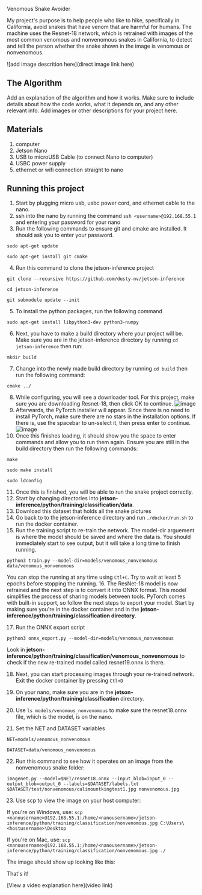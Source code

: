 Venomous Snake Avoider

My project's purpose is to help people who like to hike, specifically in California, avoid snakes that have venom that are harmful for humans. The machine uses the Resnet-18 network, which is retrained with images of the most common venomous and nonvenomous snakes in California, to detect and tell the person whether the snake shown in the image is venomous or nonvenomous. 

![add image descrition here](direct image link here)

## The Algorithm

Add an explanation of the algorithm and how it works. Make sure to include details about how the code works, what it depends on, and any other relevant info. Add images or other descriptions for your project here. 

## Materials

1. computer
2. Jetson Nano
3. USB to microUSB Cable (to connect Nano to computer)
4. USBC power supply
5. ethernet or wifi connection straight to nano

## Running this project

1. Start by plugging micro usb, usbc power cord, and ethernet cable to the nano.
2. ssh into the nano by running the command ``ssh <username>@192.168.55.1`` and entering your password for your nano
3. Run the following commands to ensure git and cmake are installed. It should ask you to enter your password.

``sudo apt-get update``

``sudo apt-get install git cmake``

4. Run this command to clone the jetson-inference project

``git clone --recursive https://github.com/dusty-nv/jetson-inference``

``cd jetson-inference``

``git submodule update --init``

5. To install the python packages, run the following command

``sudo apt-get install libpython3-dev python3-numpy``

6. Next, you have to make a build directory where your project will be. Make sure you are in the jetson-inference directory by running ``cd jetson-inference`` then run:

``mkdir build``

7. Change into the newly made build directory by running ``cd build`` then run the following command:

``cmake ../``

8. While configuring, you will see a downloader tool. For this project, make sure you are downloading Resnet-18, then click OK to continue.
![image](https://user-images.githubusercontent.com/110637561/184583246-526388bd-64c4-4c21-86ac-a58dd418942f.png)
9. Afterwards, the PyTorch installer will appear. Since there is no need to install PyTorch, make sure there are no stars in the installation options. If there is, use the spacebar to un-select it, then press enter to continue. 
![image](https://user-images.githubusercontent.com/110637561/184583432-19326f23-d91d-4407-8d36-742eb6849753.png)
10. Once this finishes loading, it should show you the space to enter commands and allow you to run them again. Ensure you are still in the build directory then run the following commands: 

``make``

``sudo make install``

``sudo ldconfig``

11. Once this is finished, you will be able to run the snake project correctly. 
12. Start by changing directories into **jetson-inference/python/training/classification/data**.
13. Download this dataset that holds all the snake pictures
14. Go back to to the jetson-inference directory and run ``./docker/run.sh`` to run the docker container.
15. Run the training script to re-train the network. The model-dir arguement is where the model should be saved and where the data is. You should immediately start to see output, but it will take a long time to finish running. 

``python3 train.py --model-dir=models/venomous_nonvenomous data/venomous_nonvenomous``

You can stop the running at any time using ``Ctl+C``. Try to wait at least 5 epochs before stopping the running. 
16. The ResNet-18 model is now retrained and the next step is to convert it into ONNX format. This model simplifies the process of sharing models between tools. PyTorch comes with built-in support, so follow the next steps to export your model. Start by making sure you're in the docker container and in the **jetson-inference/python/training/classification directory**. 

17. Run the ONNX export script
  
``python3 onnx_export.py --model-dir=models/venomous_nonvenomous``

Look in **jetson-inference/python/training/classification/venomous_nonvenomous** to check if the new re-trained model called resnet19.onnx is there. 

18. Next, you can start processing images through your re-trained network. Exit the docker container by pressing ``Ctl+D``

19. On your nano, make sure you are in the **jetson-inference/python/training/classification** directory.
 
20. Use ``ls models/venomous_nonvenomous`` to make sure the resnet18.onnx file, which is the model, is on the nano.
21. Set the NET and DATASET variables
  
``NET=models/venomous_nonvenomous``
  
``DATASET=data/venomous_nonvenomous``
  
22. Run this command to see how it operates on an image from the nonvenomous snake folder:
  
``imagenet.py --model=$NET/resnet18.onnx --input_blob=input_0 --output_blob=output_0 --labels=$DATASET/labels.txt $DATASET/test/nonvenomous/calimountkingtest1.jpg nonvenomous.jpg``

23. Use scp to view the image on your host computer:

If you're on Windows, use: ``scp <nanousername>@192.168.55.1:/home/<nanousername>/jetson-inference/python/training/classification/nonvenomous.jpg C:\Users\<hostusername>\Desktop``

If you're on Mac, use: ``scp <nanousername>@192.168.55.1:/home/<nanousername>/jetson-inference/python/training/classification/nonvenomous.jpg ./``

The image should show up looking like this: 


That's it! 


[View a video explanation here](video link)
